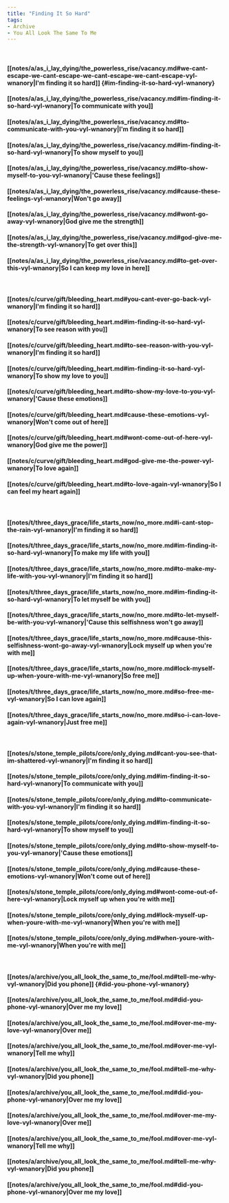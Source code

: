 ```yaml
---
title: "Finding It So Hard"
tags:
- Archive
- You All Look The Same To Me
---
```

&nbsp;
#### [[notes/a/as_i_lay_dying/the_powerless_rise/vacancy.md#we-cant-escape-we-cant-escape-we-cant-escape-we-cant-escape-vyl-wnanory|I'm finding it so hard]] {#im-finding-it-so-hard-vyl-wnanory}
#### [[notes/a/as_i_lay_dying/the_powerless_rise/vacancy.md#im-finding-it-so-hard-vyl-wnanory|To communicate with you]]
#### [[notes/a/as_i_lay_dying/the_powerless_rise/vacancy.md#to-communicate-with-you-vyl-wnanory|I'm finding it so hard]]
#### [[notes/a/as_i_lay_dying/the_powerless_rise/vacancy.md#im-finding-it-so-hard-vyl-wnanory|To show myself to you]]
#### [[notes/a/as_i_lay_dying/the_powerless_rise/vacancy.md#to-show-myself-to-you-vyl-wnanory|'Cause these feelings]]
#### [[notes/a/as_i_lay_dying/the_powerless_rise/vacancy.md#cause-these-feelings-vyl-wnanory|Won't go away]]
#### [[notes/a/as_i_lay_dying/the_powerless_rise/vacancy.md#wont-go-away-vyl-wnanory|God give me the strength]]
#### [[notes/a/as_i_lay_dying/the_powerless_rise/vacancy.md#god-give-me-the-strength-vyl-wnanory|To get over this]]
#### [[notes/a/as_i_lay_dying/the_powerless_rise/vacancy.md#to-get-over-this-vyl-wnanory|So I can keep my love in here]]
&nbsp;
#### [[notes/c/curve/gift/bleeding_heart.md#you-cant-ever-go-back-vyl-wnanory|I'm finding it so hard]]
#### [[notes/c/curve/gift/bleeding_heart.md#im-finding-it-so-hard-vyl-wnanory|To see reason with you]]
#### [[notes/c/curve/gift/bleeding_heart.md#to-see-reason-with-you-vyl-wnanory|I'm finding it so hard]]
#### [[notes/c/curve/gift/bleeding_heart.md#im-finding-it-so-hard-vyl-wnanory|To show my love to you]]
#### [[notes/c/curve/gift/bleeding_heart.md#to-show-my-love-to-you-vyl-wnanory|'Cause these emotions]]
#### [[notes/c/curve/gift/bleeding_heart.md#cause-these-emotions-vyl-wnanory|Won't come out of here]]
#### [[notes/c/curve/gift/bleeding_heart.md#wont-come-out-of-here-vyl-wnanory|God give me the power]]
#### [[notes/c/curve/gift/bleeding_heart.md#god-give-me-the-power-vyl-wnanory|To love again]]
#### [[notes/c/curve/gift/bleeding_heart.md#to-love-again-vyl-wnanory|So I can feel my heart again]]
&nbsp;
#### [[notes/t/three_days_grace/life_starts_now/no_more.md#i-cant-stop-the-rain-vyl-wnanory|I'm finding it so hard]]
#### [[notes/t/three_days_grace/life_starts_now/no_more.md#im-finding-it-so-hard-vyl-wnanory|To make my life with you]]
#### [[notes/t/three_days_grace/life_starts_now/no_more.md#to-make-my-life-with-you-vyl-wnanory|I'm finding it so hard]]
#### [[notes/t/three_days_grace/life_starts_now/no_more.md#im-finding-it-so-hard-vyl-wnanory|To let myself be with you]]
#### [[notes/t/three_days_grace/life_starts_now/no_more.md#to-let-myself-be-with-you-vyl-wnanory|'Cause this selfishness won't go away]]
#### [[notes/t/three_days_grace/life_starts_now/no_more.md#cause-this-selfishness-wont-go-away-vyl-wnanory|Lock myself up when you're with me]]
#### [[notes/t/three_days_grace/life_starts_now/no_more.md#lock-myself-up-when-youre-with-me-vyl-wnanory|So free me]]
#### [[notes/t/three_days_grace/life_starts_now/no_more.md#so-free-me-vyl-wnanory|So I can love again]]
#### [[notes/t/three_days_grace/life_starts_now/no_more.md#so-i-can-love-again-vyl-wnanory|Just free me]]
&nbsp;
#### [[notes/s/stone_temple_pilots/core/only_dying.md#cant-you-see-that-im-shattered-vyl-wnanory|I'm finding it so hard]]
#### [[notes/s/stone_temple_pilots/core/only_dying.md#im-finding-it-so-hard-vyl-wnanory|To communicate with you]]
#### [[notes/s/stone_temple_pilots/core/only_dying.md#to-communicate-with-you-vyl-wnanory|I'm finding it so hard]]
#### [[notes/s/stone_temple_pilots/core/only_dying.md#im-finding-it-so-hard-vyl-wnanory|To show myself to you]]
#### [[notes/s/stone_temple_pilots/core/only_dying.md#to-show-myself-to-you-vyl-wnanory|'Cause these emotions]]
#### [[notes/s/stone_temple_pilots/core/only_dying.md#cause-these-emotions-vyl-wnanory|Won't come out of here]]
#### [[notes/s/stone_temple_pilots/core/only_dying.md#wont-come-out-of-here-vyl-wnanory|Lock myself up when you're with me]]
#### [[notes/s/stone_temple_pilots/core/only_dying.md#lock-myself-up-when-youre-with-me-vyl-wnanory|When you're with me]]
#### [[notes/s/stone_temple_pilots/core/only_dying.md#when-youre-with-me-vyl-wnanory|When you're with me]]
&nbsp;
#### [[notes/a/archive/you_all_look_the_same_to_me/fool.md#tell-me-why-vyl-wnanory|Did you phone]] {#did-you-phone-vyl-wnanory}
#### [[notes/a/archive/you_all_look_the_same_to_me/fool.md#did-you-phone-vyl-wnanory|Over me my love]]
#### [[notes/a/archive/you_all_look_the_same_to_me/fool.md#over-me-my-love-vyl-wnanory|Over me]]
#### [[notes/a/archive/you_all_look_the_same_to_me/fool.md#over-me-vyl-wnanory|Tell me why]]
#### [[notes/a/archive/you_all_look_the_same_to_me/fool.md#tell-me-why-vyl-wnanory|Did you phone]]
#### [[notes/a/archive/you_all_look_the_same_to_me/fool.md#did-you-phone-vyl-wnanory|Over me my love]]
#### [[notes/a/archive/you_all_look_the_same_to_me/fool.md#over-me-my-love-vyl-wnanory|Over me]]
#### [[notes/a/archive/you_all_look_the_same_to_me/fool.md#over-me-vyl-wnanory|Tell me why]]
#### [[notes/a/archive/you_all_look_the_same_to_me/fool.md#tell-me-why-vyl-wnanory|Did you phone]]
#### [[notes/a/archive/you_all_look_the_same_to_me/fool.md#did-you-phone-vyl-wnanory|Over me my love]]

